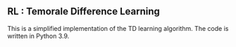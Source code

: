 ## RL : Temorale Difference Learning

This is a simplified implementation of the TD learning algorithm. The code is written in Python 3.9.